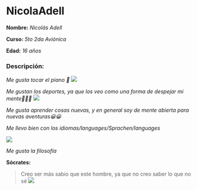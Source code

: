 # NicolaAdell
**Nombre:** _Nicolás Adell_

**Curso:** _5to 2da Aviónica_

**Edad:** _16 años_

### Descripción:

*Me gusta tocar el piano 🎹*
![](https://www.superprof.com.ar/blog/wp-content/uploads/2017/12/clases-piano-adultos.jpg)

*Me gustan los deportes, ya que los veo como una forma de despejar mi mente🏈🏉🎾*
![](https://www.compromisoempresarial.com/wp-content/uploads/2015/11/rsc-deporte.jpg)

*Me gusta aprender cosas nuevas, y en general soy de mente abierta para nuevas aventuras😀😀*

*Me llevo bien con los idiomas/languages/Sprachen/languages*

![](https://previews.123rf.com/images/kadirtinte/kadirtinte1403/kadirtinte140300004/27564296-banderas-oficiales-de-los-pa%C3%ADses.jpg)

*Me gusta la filosofía*

**Sócrates:** 
> Creo ser más sabio que este hombre, ya que no creo saber lo que no sé
![](https://sites.google.com/site/psicologiagriega/filosofos-importantes/socrates/socrates.jpg?attredirects=0)

